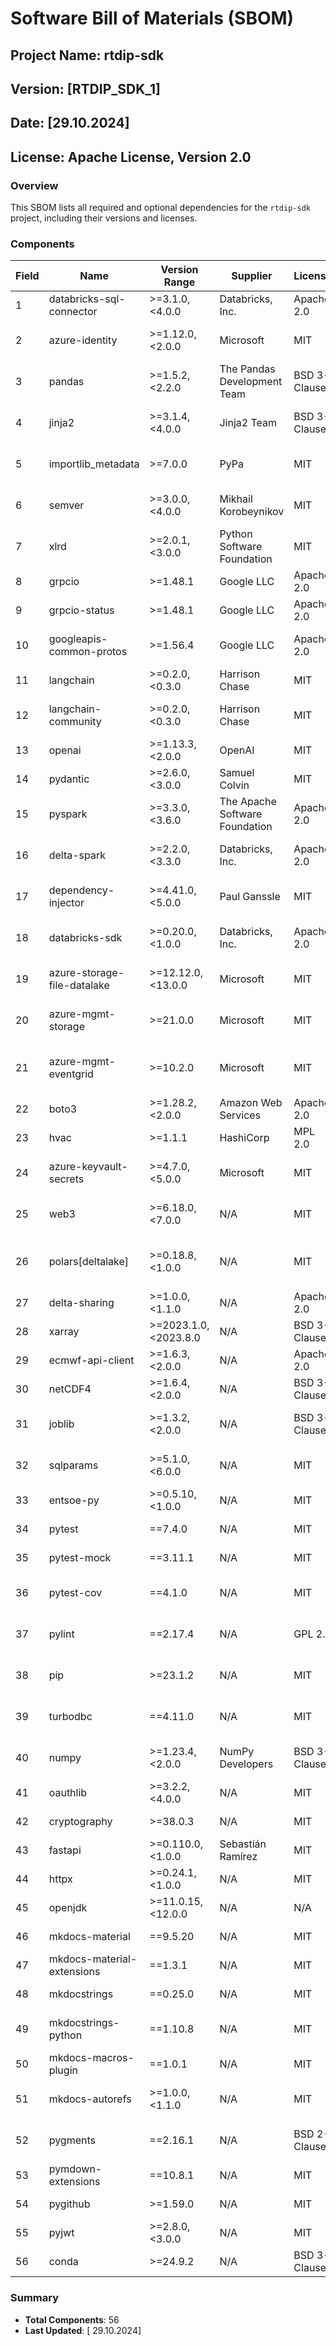 # Software Bill of Materials (SBOM)

## Project Name: rtdip-sdk
## Version: [RTDIP_SDK_1]
## Date: [29.10.2024]
## License: Apache License, Version 2.0

### Overview
This SBOM lists all required and optional dependencies for the `rtdip-sdk` project, including their versions and licenses. 

### Components


| Field | Name                            | Version Range          | Supplier                    | License           | Comment                  |
|-------|---------------------------------|-----------------------|-----------------------------|--------------------|--------------------------|
| 1     | databricks-sql-connector        | >=3.1.0,<4.0.0       | Databricks, Inc.           | Apache 2.0         | SQL connector for Databricks |
| 2     | azure-identity                  | >=1.12.0,<2.0.0      | Microsoft                   | MIT                | Identity management for Azure |
| 3     | pandas                          | >=1.5.2,<2.2.0       | The Pandas Development Team  | BSD 3-Clause       | Data manipulation library |
| 4     | jinja2                         | >=3.1.4,<4.0.0       | Jinja2 Team                 | BSD 3-Clause       | Template engine for Python |
| 5     | importlib_metadata              | >=7.0.0              | PyPa                        | MIT                | Metadata for Python packages |
| 6     | semver                          | >=3.0.0,<4.0.0       | Mikhail Korobeynikov        | MIT                | Semantic versioning library |
| 7     | xlrd                            | >=2.0.1,<3.0.0       | Python Software Foundation   | MIT                | Library for reading Excel files |
| 8     | grpcio                          | >=1.48.1             | Google LLC                  | Apache 2.0         | gRPC library for Python |
| 9     | grpcio-status                   | >=1.48.1             | Google LLC                  | Apache 2.0         | gRPC status library       |
| 10    | googleapis-common-protos        | >=1.56.4             | Google LLC                  | Apache 2.0         | Common protobufs for Google APIs |
| 11    | langchain                       | >=0.2.0,<0.3.0       | Harrison Chase              | MIT                | Framework for LLMs       |
| 12    | langchain-community             | >=0.2.0,<0.3.0       | Harrison Chase              | MIT                | Community contributions to LangChain |
| 13    | openai                          | >=1.13.3,<2.0.0      | OpenAI                      | MIT                | OpenAI API client        |
| 14    | pydantic                       | >=2.6.0,<3.0.0       | Samuel Colvin               | MIT                | Data validation library   |
| 15    | pyspark                         | >=3.3.0,<3.6.0       | The Apache Software Foundation | Apache 2.0       | Spark library for Python  |
| 16    | delta-spark                    | >=2.2.0,<3.3.0       | Databricks, Inc.           | Apache 2.0         | Delta Lake integration with Spark |
| 17    | dependency-injector            | >=4.41.0,<5.0.0      | Paul Ganssle               | MIT                | Dependency injection framework |
| 18    | databricks-sdk                 | >=0.20.0,<1.0.0      | Databricks, Inc.           | Apache 2.0         | SDK for Databricks services |
| 19    | azure-storage-file-datalake    | >=12.12.0,<13.0.0    | Microsoft                   | MIT                | Azure Data Lake Storage client |
| 20    | azure-mgmt-storage             | >=21.0.0             | Microsoft                   | MIT                | Azure Storage management client |
| 21    | azure-mgmt-eventgrid           | >=10.2.0             | Microsoft                   | MIT                | Azure Event Grid management client |
| 22    | boto3                          | >=1.28.2,<2.0.0      | Amazon Web Services         | Apache 2.0         | AWS SDK for Python       |
| 23    | hvac                            | >=1.1.1              | HashiCorp                   | MPL 2.0            | HashiCorp Vault client   |
| 24    | azure-keyvault-secrets         | >=4.7.0,<5.0.0       | Microsoft                   | MIT                | Azure Key Vault secrets management |
| 25    | web3                            | >=6.18.0,<7.0.0      | N/A                         | MIT                | Ethereum blockchain library |
| 26    | polars[deltalake]             | >=0.18.8,<1.0.0      | N/A                         | MIT                | DataFrame library with Delta Lake support |
| 27    | delta-sharing                   | >=1.0.0,<1.1.0       | N/A                         | Apache 2.0         | Delta Sharing library     |
| 28    | xarray                         | >=2023.1.0,<2023.8.0 | N/A                         | BSD 3-Clause       | N-dimensional array library |
| 29    | ecmwf-api-client               | >=1.6.3,<2.0.0       | N/A                         | Apache 2.0         | ECMWF API client         |
| 30    | netCDF4                        | >=1.6.4,<2.0.0       | N/A                         | BSD 3-Clause       | NetCDF file reading/writing |
| 31    | joblib                         | >=1.3.2,<2.0.0       | N/A                         | BSD 3-Clause       | Lightweight pipelining library |
| 32    | sqlparams                      | >=5.1.0,<6.0.0       | N/A                         | MIT                | SQL query parameters library |
| 33    | entsoe-py                     | >=0.5.10,<1.0.0      | N/A                         | MIT                | ENTSOE API client        |
| 34    | pytest                         | ==7.4.0              | N/A                         | MIT                | Testing framework        |
| 35    | pytest-mock                    | ==3.11.1             | N/A                         | MIT                | Mocking for pytest       |
| 36    | pytest-cov                     | ==4.1.0              | N/A                         | MIT                | Coverage reporting for pytest |
| 37    | pylint                         | ==2.17.4             | N/A                         | GPL 2.0            | Static code analysis for Python |
| 38    | pip                             | >=23.1.2             | N/A                         | MIT                | Python package installer  |
| 39    | turbodbc                       | ==4.11.0             | N/A                         | MIT                | ODBC interface for Python |
| 40    | numpy                           | >=1.23.4,<2.0.0      | NumPy Developers            | BSD 3-Clause       | Numerical computing library |
| 41    | oauthlib                       | >=3.2.2,<4.0.0       | N/A                         | MIT                | OAuth library            |
| 42    | cryptography                   | >=38.0.3             | N/A                         | MIT                | Cryptography library     |
| 43    | fastapi                        | >=0.110.0,<1.0.0     | Sebastián Ramírez          | MIT                | Fast web framework       |
| 44    | httpx                          | >=0.24.1,<1.0.0      | N/A                         | MIT                | HTTP client for Python   |
| 45    | openjdk                        | >=11.0.15,<12.0.0    | N/A                         | N/A                | OpenJDK Java runtime     |
| 46    | mkdocs-material                | ==9.5.20             | N/A                         | MIT                | Material theme for MkDocs |
| 47    | mkdocs-material-extensions      | ==1.3.1              | N/A                         | MIT                | Extensions for MkDocs    |
| 48    | mkdocstrings                   | ==0.25.0             | N/A                         | MIT                | Documentation generation |
| 49    | mkdocstrings-python            | ==1.10.8             | N/A                         | MIT                | Python support for mkdocstrings |
| 50    | mkdocs-macros-plugin           | ==1.0.1              | N/A                         | MIT                | Macros for MkDocs        |
| 51    | mkdocs-autorefs                | >=1.0.0,<1.1.0       | N/A                         | MIT                | Automatic references for MkDocs |
| 52    | pygments                       | ==2.16.1             | N/A                         | BSD 2-Clause       | Syntax highlighting library |
| 53    | pymdown-extensions             | ==10.8.1             | N/A                         | MIT                | Extensions for Markdown   |
| 54    | pygithub                       | >=1.59.0             | N/A                         | MIT                | GitHub API client        |
| 55    | pyjwt                          | >=2.8.0,<3.0.0       | N/A                         | MIT                | JSON Web                 |
| 56    | conda                          | >=24.9.2             | N/A                         | BSD 3-Clause       | Package installer        |


### Summary
- **Total Components**: 56
- **Last Updated**: [ 29.10.2024]
